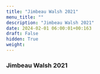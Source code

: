 ```yaml
---
title: "Jimbeau Walsh 2021"
menu_title: ""
description: "Jimbeau Walsh 2021"
date: 2024-02-01 06:00:01+00:163
draft: False
hidden: True
weight:
---
```

### Jimbeau Walsh 2021



